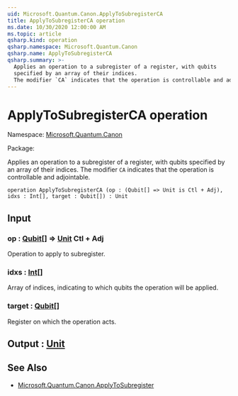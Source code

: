 ```yaml
---
uid: Microsoft.Quantum.Canon.ApplyToSubregisterCA
title: ApplyToSubregisterCA operation
ms.date: 10/30/2020 12:00:00 AM
ms.topic: article
qsharp.kind: operation
qsharp.namespace: Microsoft.Quantum.Canon
qsharp.name: ApplyToSubregisterCA
qsharp.summary: >-
  Applies an operation to a subregister of a register, with qubits
  specified by an array of their indices.
  The modifier `CA` indicates that the operation is controllable and adjointable.
---
```


# ApplyToSubregisterCA operation

Namespace: [Microsoft.Quantum.Canon](xref:Microsoft.Quantum.Canon)

Package: [](https://nuget.org/packages/)


Applies an operation to a subregister of a register, with qubitsspecified by an array of their indices.The modifier `CA` indicates that the operation is controllable and adjointable.

```qsharp
operation ApplyToSubregisterCA (op : (Qubit[] => Unit is Ctl + Adj), idxs : Int[], target : Qubit[]) : Unit
```


## Input

### op : [Qubit](xref:microsoft.quantum.lang-ref.qubit)[] => [Unit](xref:microsoft.quantum.lang-ref.unit) Ctl + Adj

Operation to apply to subregister.


### idxs : [Int](xref:microsoft.quantum.lang-ref.int)[]

Array of indices, indicating to which qubits the operation will be applied.


### target : [Qubit](xref:microsoft.quantum.lang-ref.qubit)[]

Register on which the operation acts.



## Output : [Unit](xref:microsoft.quantum.lang-ref.unit)



## See Also

- [Microsoft.Quantum.Canon.ApplyToSubregister](xref:Microsoft.Quantum.Canon.ApplyToSubregister)